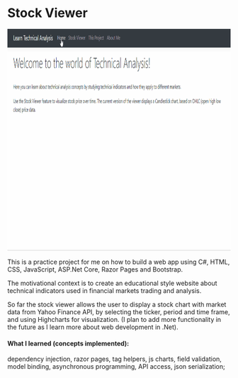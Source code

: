 # Stock Viewer

<img src="demo1.gif" height=500>

This is a practice project for me on how to build a web app using C#, HTML, CSS, JavaScript, ASP.Net Core, Razor Pages and Bootstrap.

The motivational context is to create an educational style website about technical indicators used in financial markets trading and analysis.

So far the stock viewer allows the user to display a stock chart with market data from Yahoo Finance API, by selecting the ticker, period and time frame, and using Highcharts for visualization. (I plan to add more functionality in the future as I learn more about web development in .Net).

#### What I learned (concepts implemented): 
dependency injection, razor pages, tag helpers, js charts, field validation, model binding, asynchronous programming, API access, json serialization;
